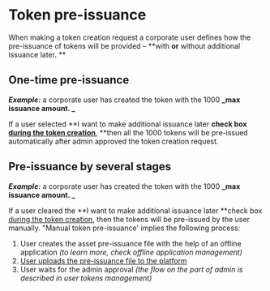 

# Token pre-issuance

When making a token creation request a corporate user defines how the pre-issuance of tokens will be provided – **with **or** without additional issuance later. **


## One-time pre-issuance

**_Example:_** a corporate user has created the token with the 1000 **_max issuance amount. _**

If a user selected **I want to make additional issuance later **check box [during the token creation](./token-creation.html)**, **then all the 1000 tokens will be pre-issued automatically after admin approved the token creation request.


## <a name="pre-issuance"></a>Pre-issuance by several stages

**_Example:_** a corporate user has created the token with the 1000 **_max issuance amount. _**

If a user cleared the **I want to make additional issuance later **check box [during the token creation](./token-creation.html), then the tokens will be pre-issued by the user manually. "Manual token pre-issuance' implies the following process:



1.  User creates the asset pre-issuance file with the help of an offline application _(to learn more, check offline application management)_
1. [User uploads the pre-issuance file to the platform](./upload-the-pre-issuance-file-to-the-platform.html)
1.  User waits for the admin approval _(the flow on the part of admin is described in user tokens management)_